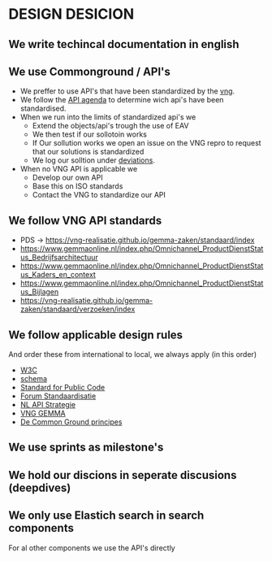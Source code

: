# DESIGN DESICION

## We write techincal documentation in english

## We use Commonground / API's
- We preffer to use API's that have been standardized by the [vng](https://vng.nl/nieuws/standaardisatieproces-voor-apis).
- We follow the [API agenda](https://www.gemmaonline.nl/index.php/Ontwikkelagenda_API-standaarden) to determine wich api's have been standardised.
- When we run into the limits of standardized api's we
  - Extend the objects/api's trough the use of EAV
  - We then test if our sollotoin works
  - If Our sollution works we open an issue on the VNG repro to request that our solutions is standardized
  - We log our solltion under [deviations](deviations.md).
- When no VNG API is applicable we 
  - Develop our own API
  - Base this on ISO standards
  - Contact the VNG to standardize our API

## We follow VNG API standards
- PDS -> https://vng-realisatie.github.io/gemma-zaken/standaard/index
- https://www.gemmaonline.nl/index.php/Omnichannel_ProductDienstStatus_Bedrijfsarchitectuur
- https://www.gemmaonline.nl/index.php/Omnichannel_ProductDienstStatus_Kaders_en_context
- https://www.gemmaonline.nl/index.php/Omnichannel_ProductDienstStatus_Bijlagen
- https://vng-realisatie.github.io/gemma-zaken/standaard/verzoeken/index


## We follow applicable design rules
And order these from international to local, we always apply (in this order)

- [W3C](https://www.w3.org) 
- [schema](https://schema.org/)
- [Standard for Public Code](https://standard.publiccode.net)
- [Forum Standaardisatie](https://www.forumstandaardisatie.nl/open-standaarden)
- [NL API Strategie](https://docs.geostandaarden.nl/api/API-Strategie/)
- [VNG GEMMA](https://vng.nl/projecten/gemeentelijke-model-architectuur-gemma)
- [De Common Ground principes](https://commonground.nl/cms/view/12f73f0d-ae26-4021-ba52-849eef37d11f/de-common-ground-principes)

## We use sprints as milestone's

## We hold our discions in seperate discusions (deepdives)

## We only use Elastich search in search components
For al other components we use the API's directly